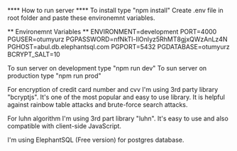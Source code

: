**** How to run server ****
To install type "npm install"
Create .env file in root folder and paste these environemnt variables.

** Environemnt Variables **
ENVIRONMENT=development
PORT=4000
PGUSER=otumyurz
PGPASSWORD=nfNkTl-IlOnIyz5RhMT8gjxQWzAnLz4N
PGHOST=abul.db.elephantsql.com
PGPORT=5432
PGDATABASE=otumyurz
BCRYPT_SALT=10

To sun server on development type "npm run dev"
To sun server on production type "npm run prod"


For encryption of credit card number and cvv I'm using 3rd party library "bcryptjs". It's one of the most popular and easy to use library. It is helpful against rainbow table attacks and brute-force search attacks.

For luhn algorithm I'm using 3rd part library "luhn". It's easy to use and also compatible with client-side JavaScript.

I'm using ElephantSQL (Free version) for postgres database.


